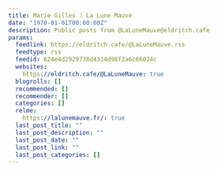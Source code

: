 ```yaml
---
title: Marie Gilles ☽ La Lune Mauve
date: "1970-01-01T00:00:00Z"
description: Public posts from @LaLuneMauve@eldritch.cafe
params:
  feedlink: https://eldritch.cafe/@LaLuneMauve.rss
  feedtype: rss
  feedid: 624e4d2929738d4314d98f2a6c66024c
  websites:
    https://eldritch.cafe/@LaLuneMauve: true
  blogrolls: []
  recommended: []
  recommender: []
  categories: []
  relme:
    https://lalunemauve.fr/: true
  last_post_title: ""
  last_post_description: ""
  last_post_date: ""
  last_post_link: ""
  last_post_categories: []
---
```

